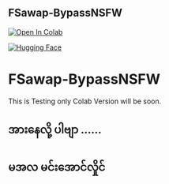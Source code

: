 ## FSawap-BypassNSFW
[![Open In Colab](https://img.shields.io/badge/Open%20In-Colab-blue?logo=google-colab&logoColor=white)](https://colab.research.google.com/github/victorgeel/FSawap-BypassNSFW/blob/main/FSawap_BypassNSFW.ipynb)


[![Hugging Face](https://img.shields.io/badge/Open-%F0%9F%A4%97%20Hugging%20Face-blue)](https://huggingface.co/spaces/victorisgeek/FSawap-BypassNSFW)


# FSawap-BypassNSFW


This is Testing only 
Colab Version will be soon.

## အားနေလို့ ပါဗျာ ......
## မအလ မင်းအောင်လှိုင်
